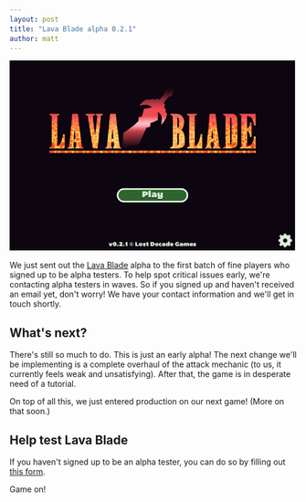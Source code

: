 ```yaml
---
layout: post
title: "Lava Blade alpha 0.2.1"
author: matt
---
```

<div class="full-frame">
	<a href="http://goo.gl/3Iaku">
		<img alt="Lava Blade" src="/media/images/posts/lava_blade/title.png">
	</a>
</div>

We just sent out the [Lava Blade][1] alpha to the first batch of fine players who signed up to be alpha testers. To help spot critical issues early, we're contacting alpha testers in waves. So if you signed up and haven't received an email yet, don't worry! We have your contact information and we'll get in touch shortly.

## What's next?

There's still so much to do. This is just an early alpha! The next change we'll be implementing is a complete overhaul of the attack mechanic (to us, it currently feels weak and unsatisfying). After that, the game is in desperate need of a tutorial.

On top of all this, we just entered production on our next game! (More on that soon.)

## Help test Lava Blade

If you haven't signed up to be an alpha tester, you can do so by filling out [this form][2].

Game on!

[1]: http://www.lavablade.com/
[2]: http://goo.gl/3Iaku
